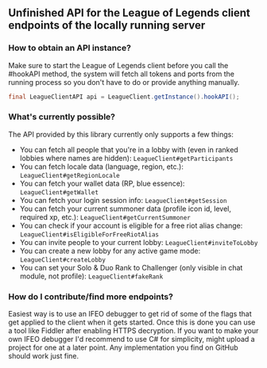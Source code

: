 ## Unfinished API for the League of Legends client endpoints of the locally running server

### How to obtain an API instance?
Make sure to start the League of Legends client before you call the #hookAPI method,
the system will fetch all tokens and ports from the running process so you don't have to
do or provide anything manually.
```java
final LeagueClientAPI api = LeagueClient.getInstance().hookAPI();
```

### What's currently possible?
The API provided by this library currently only supports a few things:
- You can fetch all people that you're in a lobby with (even in ranked lobbies where names are hidden): `LeagueClient#getParticipants`
- You can fetch locale data (language, region, etc.): `LeagueClient#getRegionLocale`
- You can fetch your wallet data (RP, blue essence): `LeagueClient#getWallet`
- You can fetch your login session info: `LeagueClient#getSession`
- You can fetch your current summoner data (profile icon id, level, required xp, etc.): `LeagueClient#getCurrentSummoner`
- You can check if your account is eligible for a free riot alias change: `LeagueClient#isEligibleForFreeRiotAlias`
- You can invite people to your current lobby: `LeagueClient#inviteToLobby`
- You can create a new lobby for any active game mode: `LeagueClient#createLobby`
- You can set your Solo & Duo Rank to Challenger (only visible in chat module, not profile): `LeagueClient#fakeRank`

### How do I contribute/find more endpoints?
Easiest way is to use an IFEO debugger to get rid of some of the flags that get applied to the client when it gets started.
Once this is done you can use a tool like Fiddler after enabling HTTPS decryption. If you want to make your own IFEO debugger
I'd recommend to use C# for simplicity, might upload a project for one at a later point. Any implementation you find on GitHub
should work just fine.